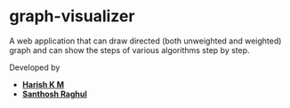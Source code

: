 # graph-visualizer

A web application that can draw directed (both unweighted and weighted) graph and can show the steps of various algorithms step by step.

Developed by
* __[Harish K M](https://github.com/HarishKMurali)__
* __[Santhosh Raghul](https://github.com/santhosh-raghul)__
